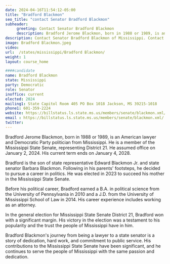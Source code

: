 ```yaml
---
date: 2024-04-16T11:54:12-05:00
title: "Bradford Blackmon"
seo_title: "contact Senator Bradford Blackmon"
subheader:
     greeting: Contact Senator Bradford Blackmon
     description: Bradford Jerome Blackmon, born in 1988 or 1989, is an American lawyer and Democratic Party politician from Mississippi. He is a member of the Mississippi State Senate, representing District 21. He assumed office on January 2, 2024. His current term ends on January 4, 2028.
description: Contact Senator Bradford Blackmon of Mississippi. Contact information for Bradford Blackmon includes email address, phone number, and mailing address.
image: Bradford Blackmon.jpeg
video:
url:  /states/mississippi/Bradford Blackmon/
weight: 1
layout: course_home

####candidate
name: Bradford Blackmon
state: Mississippi
party: Democratic
role: Senator
inoffice: current
elected: 2024
mailing1: State Capitol Room 405 PO Box 1018 Jackson, MS 39215-1018
phone1: 601-359-2224
website: https://billstatus.ls.state.ms.us/members/senate/blackmon.xml/
email : https://billstatus.ls.state.ms.us/members/senate/blackmon.xml/
twitter:
---
```


Bradford Jerome Blackmon, born in 1988 or 1989, is an American lawyer and Democratic Party politician from Mississippi. He is a member of the Mississippi State Senate, representing District 21. He assumed office on January 2, 2024. His current term ends on January 4, 2028.

Bradford is the son of state representative Edward Blackmon Jr. and state senator Barbara Blackmon. Following in his parents' footsteps, he decided to pursue a career in politics. He was elected in 2023 to succeed his mother in the Mississippi State Senate.

Before his political career, Bradford earned a B.A. in political science from the University of Pennsylvania in 2010 and a J.D. from the University of Mississippi School of Law in 2014. His career experience includes working as an attorney.

In the general election for Mississippi State Senate District 21, Bradford won with a significant margin. His victory in the election was a testament to his popularity and the trust the people of Mississippi have in him.

Bradford Blackmon's journey from being a lawyer to a state senator is a story of dedication, hard work, and commitment to public service. His contributions to the Mississippi State Senate have been significant, and he continues to serve the people of Mississippi with the same passion and dedication.
